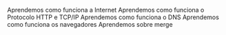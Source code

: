 Aprendemos como funciona a Internet Aprendemos como funciona o Protocolo HTTP e TCP/IP Aprendemos como funciona o DNS
Aprendemos como funciona os navegadores Aprendemos sobre merge

